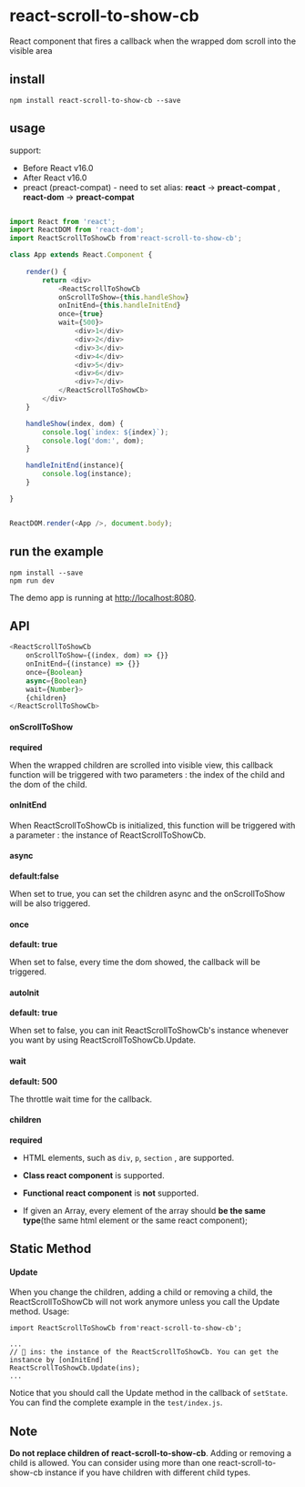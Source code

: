 # react-scroll-to-show-cb

React component that fires a callback when the wrapped dom scroll into the visible area

## install
```npm
npm install react-scroll-to-show-cb --save
```
## usage
support:  
  - Before React v16.0 
  - After React v16.0 
  - preact (preact-compat) - need to set alias: **react** -> **preact-compat** , **react-dom** -> **preact-compat** 

```javascript

import React from 'react';
import ReactDOM from 'react-dom';
import ReactScrollToShowCb from'react-scroll-to-show-cb';

class App extends React.Component {
    
    render() {
        return <div>
            <ReactScrollToShowCb 
            onScrollToShow={this.handleShow}
            onInitEnd={this.handleInitEnd}
            once={true} 
            wait={500}>
                <div>1</div>
                <div>2</div>
                <div>3</div>
                <div>4</div>
                <div>5</div>
                <div>6</div>
                <div>7</div>
            </ReactScrollToShowCb>
        </div>
    }

    handleShow(index, dom) {
        console.log(`index: ${index}`);
        console.log('dom:', dom);
    }

    handleInitEnd(instance){
        console.log(instance);
    }

}


ReactDOM.render(<App />, document.body);

```

## run the example
```npm
npm install --save
npm run dev
```
The demo app is running at  [http://localhost:8080](http://localhost:8080).

## API
```javascript
<ReactScrollToShowCb
    onScrollToShow={(index, dom) => {}} 
    onInitEnd={(instance) => {}}
    once={Boolean} 
    async={Boolean}
    wait={Number}> 
    {children}     
</ReactScrollToShowCb>
```

#### onScrollToShow

**required**

When the wrapped children are scrolled into visible view, this callback function will be triggered with two parameters : the index of the child and the dom of the child.

#### onInitEnd
When ReactScrollToShowCb is initialized, this function will be triggered with a parameter : the instance of ReactScrollToShowCb.

#### async

**default:false**

When set to true, you can set the children async and the onScrollToShow will be also triggered.

#### once

**default: true** 

When set to false, every time the dom showed, the callback will be triggered.

#### autoInit
**default: true** 

When set to false, you can init ReactScrollToShowCb's instance whenever you want by using  ReactScrollToShowCb.Update.

#### wait

**default: 500**

The throttle wait time for the callback.

#### children

**required**

- HTML elements, such as `div`, `p`, `section` , are supported.

- **Class react component** is supported.

- **Functional react component** is **not** supported.

- If given an Array, every element of the array should **be the same type**(the same html element or the same react component);

## Static Method

#### Update
When you change the children, adding a child or removing a child, the ReactScrollToShowCb will not work anymore unless you call the Update method. Usage:

```
import ReactScrollToShowCb from'react-scroll-to-show-cb';

...
//  ins: the instance of the ReactScrollToShowCb. You can get the instance by [onInitEnd]
ReactScrollToShowCb.Update(ins);
...

```
Notice that you should call the Update method in the callback of `setState`. You can find the complete example in the `test/index.js`. 

## Note
**Do not replace children of react-scroll-to-show-cb**. Adding or removing a child is allowed. You can consider using more than one react-scroll-to-show-cb instance if you have children with different child types.

















